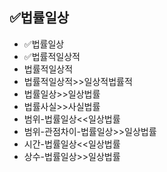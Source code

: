 ## ✅법률일상
- ✅법률일상
- ✅법률적일상적
- 법률적일상적
- 법률적일상적>>일상적법률적
- 법률일상>>일상법률
- 법률사실>>사실법률
- 범위-법률일상<<일상법률
- 범위-관점차이-법률일상>>일상법률
- 시간-법률일상<<일상법률
- 상수-법률일상>>일상법률